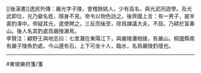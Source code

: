 [[後漢書]]逸民列傳：嚴光字子陵，會稽餘姚人。少有高名，與光武同遊學。及光武即位，光乃變名姓，隱身不見。帝令以物色訪之。後齊國上言：有一男子，披羊裘釣澤中。帝疑其光，遣使聘之。三反而後至，除爲諫議大夫，不屈。乃耕於富春山。後人名其釣處爲嚴陵瀨焉。\
李賢注：顧野王與地志曰：七里灘在東陽江下，與嚴陵灘相接，有嚴山。桐廬縣南有嚴子陵魚釣處，今山邊有石，上下可坐十人，臨水，名爲嚴陵釣壇也。

---
#東坡樂府箋/箋